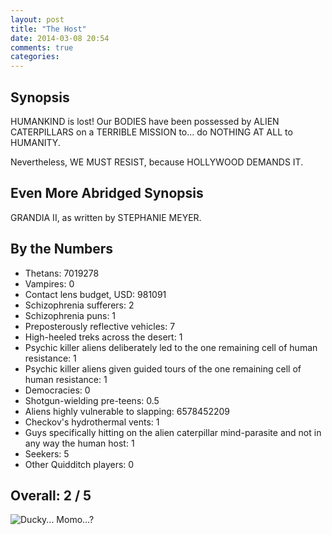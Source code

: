 ```yaml
---
layout: post
title: "The Host"
date: 2014-03-08 20:54
comments: true
categories: 
---
```


Synopsis
--------

HUMANKIND is lost! Our BODIES have been possessed by ALIEN CATERPILLARS on a TERRIBLE MISSION to... do NOTHING AT ALL to HUMANITY.

Nevertheless, WE MUST RESIST, because HOLLYWOOD DEMANDS IT.

Even More Abridged Synopsis
---------------------------

GRANDIA II, as written by STEPHANIE MEYER.

By the Numbers
--------------

* Thetans: 7019278
* Vampires: 0
* Contact lens budget, USD: 981091
* Schizophrenia sufferers: 2
* Schizophrenia puns: 1
* Preposterously reflective vehicles: 7
* High-heeled treks across the desert: 1
* Psychic killer aliens deliberately led to the one remaining cell of human resistance: 1
* Psychic killer aliens given guided tours of the one remaining cell of human resistance: 1
* Democracies: 0
* Shotgun-wielding pre-teens: 0.5
* Aliens highly vulnerable to slapping: 6578452209
* Checkov's hydrothermal vents: 1
* Guys specifically hitting on the alien caterpillar mind-parasite and not in any way the human host: 1
* Seekers: 5
* Other Quidditch players: 0

Overall: 2 / 5
--------------

![Ducky... Momo...?](//files.ianrenton.com/sites/filmreviews/thehost-duckymomo.jpg)
